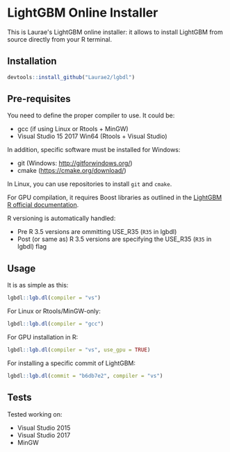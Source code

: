 # LightGBM Online Installer

This is Laurae's LightGBM online installer: it allows to install LightGBM from source directly from your R terminal.

## Installation

```r
devtools::install_github("Laurae2/lgbdl")
```

## Pre-requisites

You need to define the proper compiler to use. It could be:

* gcc (if using Linux or Rtools + MinGW)
* Visual Studio 15 2017 Win64 (Rtools + Visual Studio)

In addition, specific software must be installed for Windows:

- git (Windows: http://gitforwindows.org/)
- cmake (https://cmake.org/download/)

In Linux, you can use repositories to install `git` and `cmake`.

For GPU compilation, it requires Boost libraries as outlined in the [LightGBM R official documentation](https://github.com/Microsoft/LightGBM/tree/master/R-package).

R versioning is automatically handled:

* Pre R 3.5 versions are ommitting USE_R35 (`R35` in lgbdl)
* Post (or same as) R 3.5 versions are specifying the USE_R35 (`R35` in lgbdl) flag

## Usage

It is as simple as this:

```r
lgbdl::lgb.dl(compiler = "vs")
```

For Linux or Rtools/MinGW-only:

```r
lgbdl::lgb.dl(compiler = "gcc")
```

For GPU installation in R:

```r
lgbdl::lgb.dl(compiler = "vs", use_gpu = TRUE)
```

For installing a specific commit of LightGBM:

```r
lgbdl::lgb.dl(commit = "b6db7e2", compiler = "vs")
```

## Tests

Tested working on:

- Visual Studio 2015
- Visual Studio 2017
- MinGW

